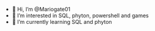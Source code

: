 - 👋 Hi, I’m @Mariogate01
- 👀 I’m interested in SQL, phyton, powershell and games
- 🌱 I’m currently learning SQL and phyton


<!---
Mariogate01/Mariogate01 is a ✨ special ✨ repository because its `README.md` (this file) appears on your GitHub profile.
You can click the Preview link to take a look at your changes.
--->
